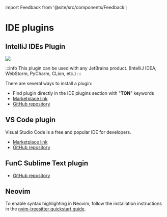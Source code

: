 import Feedback from '@site/src/components/Feedback';

# IDE plugins

## IntelliJ IDEs Plugin

![](/img/docs/ton-jetbrains-plugin.png)

:::info
This plugin can be used with any JetBrains product.
(IntelliJ IDEA, WebStorm, PyCharm, CLion, etc.)
:::

There are several ways to install a plugin:
- Find plugin directly in the IDE plugins section with "**TON**" keywords
- [Marketplace link](https://plugins.jetbrains.com/plugin/23382-ton)
- [GitHub repository](https://github.com/ton-blockchain/intellij-ton)

## VS Code plugin

Visual Studio Code is a free and popular IDE for developers.

- [Marketplace link](https://marketplace.visualstudio.com/items?itemName=tonwhales.func-vscode)
- [GitHub repository](https://github.com/ton-foundation/vscode-func)

## FunC Sublime Text plugin

- [GitHub repository](https://github.com/savva425/func_plugin_sublimetext3)

## Neovim

To enable syntax highlighting in Neovim, follow the installation instructions in the [nvim-treesitter quickstart guide](https://github.com/nvim-treesitter/nvim-treesitter#quickstart).

<Feedback />


